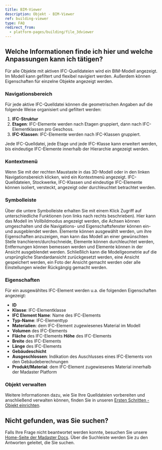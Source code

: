 ```yaml
---
title: BIM-Viewer
description: Objekt - BIM-Viewer
ref: building-viewer
type: FAQ
redirect_from:
  - platform-pages/building/file_3dviewer
---
```


## Welche Informationen finde ich hier und welche Anpassungen kann ich tätigen?
Für alle Objekte mit aktiven IFC-Quelldateien wird ein BIM-Modell angezeigt. Im Modell kann gefiltert und flexibel navigiert werden. Außerdem können Eigenschaften für einzelne Objekte angezeigt werden.  

### Navigationsbereich
Für jede aktive IFC-Quelldatei können die geometrischen Angaben auf die folgende Weise organisiert und gefiltert werden:

1. **IFC-Struktur**
1. **Etagen**: IFC-Elemente werden nach Etagen gruppiert, dann nach IFC-Elementklassen pro Geschoss.
1. **IFC-Klassen**: IFC-Elemente werden nach IFC-Klassen gruppiert.

Jede IFC-Quelldatei, jede Etage und jede IFC-Klasse kann erweitert werden, bis eindeutige IFC-Elemente innerhalb der Hierarchie angezeigt werden. 

### Kontextmenü
Wenn Sie mit der rechten Maustaste in das 3D-Modell oder in den linken Navigationsbereich klicken, wird ein Kontextmenü angezeigt. IFC-Quelldateien, Stockwerke, IFC-Klassen und eindeutige IFC-Elemente können isoliert, versteckt, angezeigt oder durchleuchtet betrachtet werden.

### Symbolleiste
Über die untere Symbolleiste erhalten Sie mit einem Klick Zugriff auf unterschiedliche Funktionen (von links nach rechts beschrieben). Hier kann das Modell im Vollbildmodus angezeigt werden, die Achsen können umgeschalten und die Navigations- und Eigenschaftsfenster können ein- und ausgeblendet werden. 
Elemente können ausgewählt werden, um ihre Eigenschaften anzuzeigen, man kann das Modell an einer gewünschten Stelle tranchieren/durchschneide, Elemente können durchleuchtet werden, Entfernungen können bemessen werden und Elemente können in der Ansicht ausgeblendet werden. Schließlich kann die Modellgeometrie auf die ursprüngliche Standardansicht zurückgesetzt werden, eine Ansicht gespeichert werden, ein Foto der Ansicht gemacht werden oder alle Einstellungen wieder Rückgängig gemacht werden.

### Eigenschaften
Für ein ausgewähltes IFC-Element werden u.a. die folgenden Eigenschaften angezeigt:

- **ID**
- **Klasse**: IFC-Elementklasse
- **IFC Element Name**: Name des IFC-Elements
- **Typ-Name**: IFC-Elementtyp
- **Materialien**: dem IFC-Element zugewiesenes Material im Modell
- **Volumen** des IFC-Elements
- **Fläche** des IFC-Elements
 **Höhe** des IFC-Elements
- **Breite** des IFC-Elements
- **Länge** des IFC-Elements
- **Gebäudeschicht**
- **Ausgeschlossen**: Indikation des Auschlusses eines IFC-Elements von den Gebäudeberechnungen
- **Produkt/Material**: dem IFC-Element zugewiesenes Material innerhalb der Madaster Platform

### Objekt verwalten
Weitere Informationen dazu, wie Sie Ihre Quelldateien vorbereiten und anschließend verwalten können, finden Sie in unseren <a href="/de/de/get-started/set-up-objects" target="_blank">Ersten Schritten - Objekt einrichten</a>.

## Nicht gefunden, was Sie suchen?
Falls Ihre Frage nicht beantwortet werden konnte, besuchen Sie unsere <a href="/de/de/" target="_blank">Home-Seite der Madaster Docs</a>. Über die Suchleiste werden Sie zu den Antworten geleitet, die Sie suchen. 
